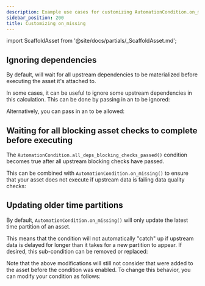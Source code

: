 ```yaml
---
description: Example use cases for customizing AutomationCondition.on_missing()
sidebar_position: 200
title: Customizing on_missing
---
```


import ScaffoldAsset from '@site/docs/partials/\_ScaffoldAsset.md';

<ScaffoldAsset />

## Ignoring dependencies

By default, <PyObject module="dagster" section="assets" object="AutomationCondition.on_missing" displayText="AutomationCondition.on_missing()" /> will wait for all upstream dependencies to be materialized before executing the asset it's attached to.

In some cases, it can be useful to ignore some upstream dependencies in this calculation. This can be done by passing in an <PyObject section="assets" module="dagster" object="AssetSelection" /> to be ignored:

<CodeExample path="docs_snippets/docs_snippets/concepts/declarative_automation/on_missing/ignore_dependencies.py" title="src/<project_name>/defs/assets.py" />

Alternatively, you can pass in an <PyObject section="assets" module="dagster" object="AssetSelection" /> to be allowed:

<CodeExample path="docs_snippets/docs_snippets/concepts/declarative_automation/on_missing/allow_dependencies.py" title="src/<project_name>/defs/assets.py" />

## Waiting for all blocking asset checks to complete before executing

The `AutomationCondition.all_deps_blocking_checks_passed()` condition becomes true after all upstream blocking checks have passed.

This can be combined with `AutomationCondition.on_missing()` to ensure that your asset does not execute if upstream data is failing data quality checks:

<CodeExample path="docs_snippets/docs_snippets/concepts/declarative_automation/on_missing/blocking_checks_condition.py" title="src/<project_name>/defs/assets.py" />

## Updating older time partitions

By default, `AutomationCondition.on_missing()` will only update the latest time partition of an asset.

This means that the condition will not automatically "catch" up if upstream data is delayed for longer than it takes for a new partition to appear. If desired, this sub-condition can be removed or replaced:

<CodeExample path="docs_snippets/docs_snippets/concepts/declarative_automation/on_missing/update_older_time_partitions.py" title="src/<project_name>/defs/assets.py" />

Note that the above modifications will still not consider that were added to the asset before the condition was enabled. To change this behavior, you can modify your condition as follows:

<CodeExample path="docs_snippets/docs_snippets/concepts/declarative_automation/on_missing/update_older_time_partitions_handled.py" title="src/<project_name>/defs/assets.py" />
